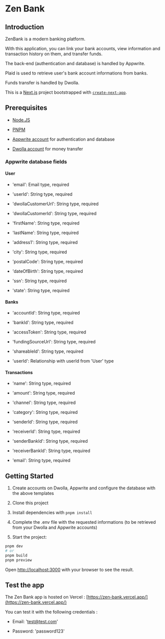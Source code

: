 # Zen Bank

## Introduction

ZenBank is a modern banking platform.

With this application, you can link your bank accounts, view information and transaction history on them, and transfer funds.

The back-end (authentication and database) is handled by Appwrite.

Plaid is used to retrieve user's bank account informations from banks.

Funds transfer is handled by Dwolla.

This is a [Next.js](https://nextjs.org) project bootstrapped with [`create-next-app`](https://nextjs.org/docs/app/api-reference/cli/create-next-app).

## Prerequisites

-   [Node.JS](https://nodejs.org/en)

-   [PNPM](https://pnpm.io/fr/)

-   [Appwrite account](https://cloud.appwrite.io/) for authentication and database

-   [Dwolla account](https://www.dwolla.com/) for money transfer

### Appwrite database fields

#### User

-   'email': Email type, required

-   'userId': String type, required

-   'dwollaCustomerUrl': String type, required

-   'dwollaCustomerId': String type, required

-   'firstName': String type, required

-   'lastName': String type, required

-   'address1': String type, required

-   'city': String type, required

-   'postalCode': String type, required

-   'dateOfBirth': String type, required

-   'ssn': String type, required

-   'state': String type, required

#### Banks

-   'accountId': String type, required

-   'bankId': String type, required

-   'accessToken': String type, required

-   'fundingSourceUrl': String type, required

-   'shareableId': String type, required

-   'userId': Relationship with userId from 'User' type

#### Transactions

-   'name': String type, required

-   'amount': String type, required

-   'channel': String type, required

-   'category': String type, required

-   'senderId': String type, required

-   'receiverId': String type, required

-   'senderBankId': String type, required

-   'receiverBankId': String type, required

-   'email': String type, required

## Getting Started

1. Create accounts on Dwolla, Appwrite and configure the database with the above templates

2. Clone this project

3. Install dependencies with `pnpm install`

4. Complete the .env file with the requested informations (to be retrieved from your Dwolla and Appwrite accounts)

5. Start the project:

```bash
pnpm dev
# or
pnpm build
pnpm preview
```

Open [http://localhost:3000](http://localhost:3000) with your browser to see the result.

## Test the app

The Zen Bank app is hosted on Vercel : [https://zen-bank.vercel.app/](https://zen-bank.vercel.app/)

You can test it with the following credentials :

-   Email: 'test@test.com'

-   Password: 'password123'
